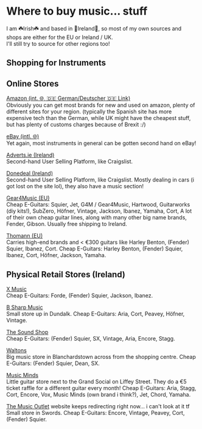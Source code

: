 # Where to buy music... stuff
I am ☘️Irish☘️ and based in 🎻Ireland🍻, so most of my own sources and shops are either for the EU or Ireland / UK.\
I'll still try to source for other regions too!

## Shopping for Instruments

## Online Stores
[Amazon (int. 🌐, 🇩🇪 German/Deutscher 🇩🇪 Link)](https://www.amazon.de)\
Obviously you can get most brands for new and used on amazon, plenty of different sites for your region. (typically the Spanish site has more expensive tech than the German, while UK might have the cheapest stuff, but has plenty of customs charges because of Brexit :/)

[eBay (intl. 🌐)](https://www.ebay.com)\
Yet again, most instruments in general can be gotten second hand on eBay!

[Adverts.ie (Ireland)](https://www.adverts.ie)\
Second-hand User Selling Platform, like Craigslist.

[Donedeal (Ireland)](https://www.donedeal.ie/music)\
Second-hand User Selling Platform, like Craigslist.
Mostly dealing in cars (i got lost on the site lol), they also have a music section!

[Gear4Music (EU)](https://www.gear4music.ie)\
Cheap E-Guitars: Squier, Jet, G4M / Gear4Music, Hartwood, Guitarworks (diy kits!), SubZero, Höfner, Vintage, Jackson, Ibanez, Yamaha, Cort, 
A lot of their own cheap guitar lines, along with many other big name brands, Fender, Gibson. Usually free shipping to Ireland.

[Thomann (EU)](https://www.thomann.de/ie/index.html)\
Carries high-end brands and < €300 guitars like Harley Benton, (Fender) Squier, Ibanez, Cort.
Cheap E-Guitars: Harley Benton, (Fender) Squier, Ibanez, Cort, Höfner, Jackson, Yamaha.

## Physical Retail Stores (Ireland)
[X Music](https://xmusic.ie)\
Cheap E-Guitars: Forde, (Fender) Squier, Jackson, Ibanez.

[B Sharp Music](https://www.bsharpmusic.ie)\
Small store up in Dundalk.
Cheap E-Guitars: Aria, Cort, Peavey, Höfner, Vintage.

[The Sound Shop](https://www.soundshop.ie)\
Cheap E-Guitars: (Fender) Squier, SX, Vintage, Aria, Encore, Stagg.

[Waltons](https://www.waltons.ie)\
Big music store in Blanchardstown across from the shopping centre.
Cheap E-Guitars: (Fender) Squier, Dean, SX.

[Music Minds](https://www.musicminds.ie)\
Little guitar store next to the Grand Social on Liffey Street. They do a €5 ticket raffle for a different guitar every month!
Cheap E-Guitars: Aria, Stagg, Cort, Encore, Vox, Music Minds (own brand i think?), Jet, Chord, Yamaha.

[The Music Outlet](https://themusicoutlet.ie) website keeps redirecting right now... i can't look at it tf\
Small store in Swords.
Cheap E-Guitars: Encore, Vintage, Peavey, Cort, (Fender) Squier.
